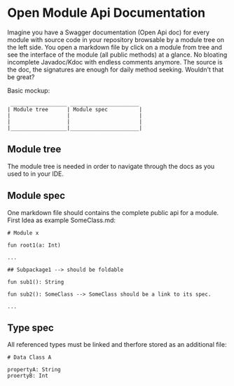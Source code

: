 # Open Module Api Documentation

Imagine you have a Swagger documentation (Open Api doc) for every module with source code in your repository browsable by a module tree on the left side. You open a markdown file by click on a module from tree and see the interface of the module (all public methods) at a glance. No bloating incomplete Javadoc/Kdoc with endless comments anymore. The source is the doc, the signatures are enough for daily method seeking. Wouldn't that be great?

Basic mockup:
```
 __________________ ______________________
| Module tree      | Module spec          |
|                  |                      |
|                  |                      |
|__________________|______________________|
```

## Module tree

The module tree is needed in order to navigate through the docs as you used to in your IDE. 

## Module spec

One markdown file should contains the complete public api for a module.
First Idea as example SomeClass.md:
```
# Module x

fun root1(a: Int)

...

## Subpackage1 --> should be foldable

fun sub1(): String

fun sub2(): SomeClass --> SomeClass should be a link to its spec.

...

```

## Type spec

All referenced types must be linked and therfore stored as an additional file:
```
# Data Class A

propertyA: String
proertyB: Int
```
